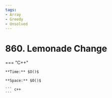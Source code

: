 ```yaml
---
tags:
- Array
- Greedy
- Unsolved
---
```



# 860. Lemonade Change

=== "C++"

    **Time:** $O()$

    **Space:** $O()$

    ``` c++
    ```